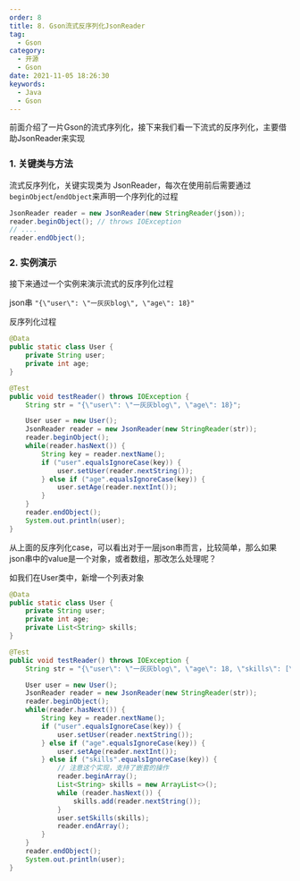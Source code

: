 ```yaml
---
order: 8
title: 8. Gson流式反序列化JsonReader
tag:
  - Gson
category:
  - 开源
  - Gson
date: 2021-11-05 18:26:30
keywords: 
  - Java
  - Gson
---
```


前面介绍了一片Gson的流式序列化，接下来我们看一下流式的反序列化，主要借助JsonReader来实现

<!-- more -->

### 1. 关键类与方法

流式反序列化，关键实现类为 JsonReader，每次在使用前后需要通过 `beginObject`/`endObject`来声明一个序列化的过程

```java
JsonReader reader = new JsonReader(new StringReader(json));
reader.beginObject(); // throws IOException
// ....
reader.endObject();
```

### 2. 实例演示

接下来通过一个实例来演示流式的反序列化过程

json串 `"{\"user\": \"一灰灰blog\", \"age\": 18}"`

反序列化过程

```java
@Data
public static class User {
    private String user;
    private int age;
}

@Test
public void testReader() throws IOException {
    String str = "{\"user\": \"一灰灰blog\", \"age\": 18}";

    User user = new User();
    JsonReader reader = new JsonReader(new StringReader(str));
    reader.beginObject();
    while(reader.hasNext()) {
        String key = reader.nextName();
        if ("user".equalsIgnoreCase(key)) {
            user.setUser(reader.nextString());
        } else if ("age".equalsIgnoreCase(key)) {
            user.setAge(reader.nextInt());
        }
    }
    reader.endObject();
    System.out.println(user);
}
```

从上面的反序列化case，可以看出对于一层json串而言，比较简单，那么如果json串中的value是一个对象，或者数组，那改怎么处理呢？

如我们在User类中，新增一个列表对象

```java
@Data
public static class User {
    private String user;
    private int age;
    private List<String> skills;
}

@Test
public void testReader() throws IOException {
    String str = "{\"user\": \"一灰灰blog\", \"age\": 18, \"skills\": [\"java\", \"python\"]}";

    User user = new User();
    JsonReader reader = new JsonReader(new StringReader(str));
    reader.beginObject();
    while(reader.hasNext()) {
        String key = reader.nextName();
        if ("user".equalsIgnoreCase(key)) {
            user.setUser(reader.nextString());
        } else if ("age".equalsIgnoreCase(key)) {
            user.setAge(reader.nextInt());
        } else if ("skills".equalsIgnoreCase(key)) {
            // 注意这个实现，支持了嵌套的操作
            reader.beginArray();
            List<String> skills = new ArrayList<>();
            while (reader.hasNext()) {
                skills.add(reader.nextString());
            }
            user.setSkills(skills);
            reader.endArray();
        }
    }
    reader.endObject();
    System.out.println(user);
}

```